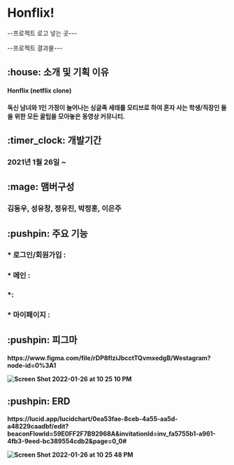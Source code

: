 # Honflix!

--프로젝트 로고 넣는 곳---

--프로젝트 결과물---


<h2> :house: 소개 및 기획 이유
 
<h4>Honflix (netflix clone)
<h4>독신 남녀와 1인 가정이 늘어나는 싱글족 세태를 모티브로 하여 혼자 사는 학생/직장인 들을 위한 모든 꿀팁을 모아놓은 동영상 커뮤니티.


<h2> :timer_clock: 개발기간

<h3>2021년 1월 26일 ~


<h2>:mage: 맴버구성


<h3>김동우, 성유창, 정유진, 박정훈, 이은주


<h2> :pushpin: 주요 기능

<h3>* 로그인/회원가입 : 

<h3>* 메인 : 

<h3>*:

<h3>* 마이페이지 :

  
<h2> :pushpin: 피그마
 
<h4> 
https://www.figma.com/file/rDP8flziJbcctTQvmxedgB/Westagram?node-id=0%3A1
 
 
![Screen Shot 2022-01-26 at 10 25 10 PM](https://user-images.githubusercontent.com/75291546/151170956-acdaf144-20a7-4338-885a-442fed4f1724.png)

<h2> :pushpin: ERD
 
 <h4>
https://lucid.app/lucidchart/0ea53fae-8ceb-4a55-aa5d-a48229caadbf/edit?beaconFlowId=59E0FF2F7B92968A&invitationId=inv_fa5755b1-a961-4fb3-9eed-bc389554cdb2&page=0_0#
  
  
 ![Screen Shot 2022-01-26 at 10 25 48 PM](https://user-images.githubusercontent.com/75291546/151171056-883656f7-0ae3-4b32-afad-1e6f3417699e.png)


  
  
